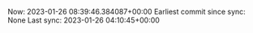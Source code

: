 Now: 2023-01-26 08:39:46.384087+00:00 Earliest commit since sync: None Last sync: 2023-01-26 04:10:45+00:00
